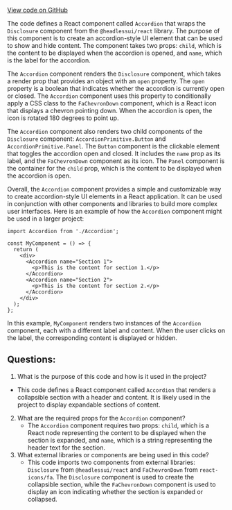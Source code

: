 [View code on GitHub](/src/components/Accordion.tsx)

The code defines a React component called `Accordion` that wraps the `Disclosure` component from the `@headlessui/react` library. The purpose of this component is to create an accordion-style UI element that can be used to show and hide content. The component takes two props: `child`, which is the content to be displayed when the accordion is opened, and `name`, which is the label for the accordion.

The `Accordion` component renders the `Disclosure` component, which takes a render prop that provides an object with an `open` property. The `open` property is a boolean that indicates whether the accordion is currently open or closed. The `Accordion` component uses this property to conditionally apply a CSS class to the `FaChevronDown` component, which is a React icon that displays a chevron pointing down. When the accordion is open, the icon is rotated 180 degrees to point up.

The `Accordion` component also renders two child components of the `Disclosure` component: `AccordionPrimitive.Button` and `AccordionPrimitive.Panel`. The `Button` component is the clickable element that toggles the accordion open and closed. It includes the `name` prop as its label, and the `FaChevronDown` component as its icon. The `Panel` component is the container for the `child` prop, which is the content to be displayed when the accordion is open.

Overall, the `Accordion` component provides a simple and customizable way to create accordion-style UI elements in a React application. It can be used in conjunction with other components and libraries to build more complex user interfaces. Here is an example of how the `Accordion` component might be used in a larger project:

```
import Accordion from './Accordion';

const MyComponent = () => {
  return (
    <div>
      <Accordion name="Section 1">
        <p>This is the content for section 1.</p>
      </Accordion>
      <Accordion name="Section 2">
        <p>This is the content for section 2.</p>
      </Accordion>
    </div>
  );
};
```

In this example, `MyComponent` renders two instances of the `Accordion` component, each with a different label and content. When the user clicks on the label, the corresponding content is displayed or hidden.
## Questions: 
 1. What is the purpose of this code and how is it used in the project?
   - This code defines a React component called `Accordion` that renders a collapsible section with a header and content. It is likely used in the project to display expandable sections of content.
2. What are the required props for the `Accordion` component?
   - The `Accordion` component requires two props: `child`, which is a React node representing the content to be displayed when the section is expanded, and `name`, which is a string representing the header text for the section.
3. What external libraries or components are being used in this code?
   - This code imports two components from external libraries: `Disclosure` from `@headlessui/react` and `FaChevronDown` from `react-icons/fa`. The `Disclosure` component is used to create the collapsible section, while the `FaChevronDown` component is used to display an icon indicating whether the section is expanded or collapsed.